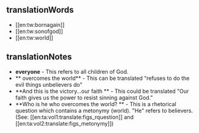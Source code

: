 ## translationWords

* [[en:tw:bornagain]]
* [[en:tw:sonofgod]]
* [[en:tw:world]]

## translationNotes

* **everyone** - This refers to all children of God.
* ** overcomes the world** - This can be translated “refuses to do the evil things unbelievers do”
* **And this is the victory…our faith ** - This could be translated "Our faith gives us the power to resist sinning against God."
* **Who is he who overcomes the world? ** - This is a rhetorical question which contains a metonymy (world). "He" refers to believers. (See: [[en:ta:vol1:translate:figs_rquestion]] and [[en:ta:vol2:translate:figs_metonymy]])
